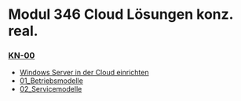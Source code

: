 # Modul 346 Cloud Lösungen konz. real.

### [KN-00](KN-00/README.md)
- [Windows Server in der Cloud einrichten](KN-00/Dokumentation_Windows_Server_Installation.md)
- [01_Betriebsmodelle](01_Betriebsmodelle.md) 
- [02_Servicemodelle](02_Servicemodelle.md) 

